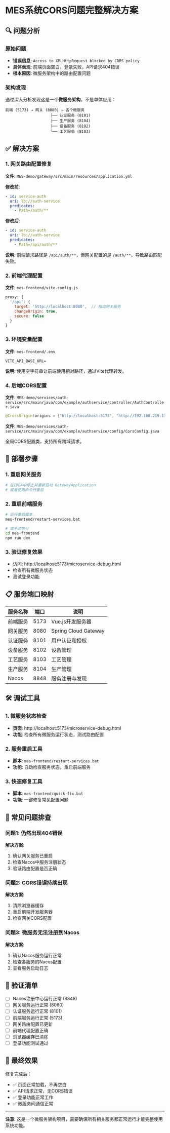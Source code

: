 # MES系统CORS问题完整解决方案

## 🔍 问题分析

### 原始问题
- **错误信息**: `Access to XMLHttpRequest blocked by CORS policy`
- **具体表现**: 前端页面空白，登录失败，API请求404错误
- **根本原因**: 微服务架构中的路由配置问题

### 架构发现
通过深入分析发现这是一个**微服务架构**，不是单体应用：

```
前端 (5173) → 网关 (8080) → 各个微服务
                    ├── 认证服务 (8101)
                    ├── 生产服务 (8104)  
                    ├── 设备服务 (8102)
                    └── 工艺服务 (8103)
```

## ✅ 解决方案

### 1. 网关路由配置修复

**文件**: `MES-demo/gateway/src/main/resources/application.yml`

**修改前**:
```yaml
- id: service-auth
  uri: lb://auth-service
  predicates:
    - Path=/auth/**
```

**修改后**:
```yaml
- id: service-auth
  uri: lb://auth-service
  predicates:
    - Path=/api/auth/**
```

**说明**: 前端请求路径是 `/api/auth/**`，但网关配置的是 `/auth/**`，导致路由匹配失败。

### 2. 前端代理配置

**文件**: `mes-frontend/vite.config.js`

```javascript
proxy: {
  '/api': {
    target: 'http://localhost:8080',  // 指向网关服务
    changeOrigin: true,
    secure: false
  }
}
```

### 3. 环境变量配置

**文件**: `mes-frontend/.env`

```properties
VITE_API_BASE_URL=
```

**说明**: 使用空字符串让前端使用相对路径，通过Vite代理转发。

### 4. 后端CORS配置

**文件**: `MES-demo/services/auth-service/src/main/java/com/example/authservice/controller/AuthController.java`

```java
@CrossOrigin(origins = {"http://localhost:5173", "http://192.168.219.130:5173"}, allowCredentials = "true")
```

**文件**: `MES-demo/services/auth-service/src/main/java/com/example/authservice/config/CorsConfig.java`

全局CORS配置类，支持所有跨域请求。

## 🚀 部署步骤

### 1. 重启网关服务
```bash
# 在IDEA中停止并重新启动 GatewayApplication
# 或者使用命令行重启
```

### 2. 重启前端服务
```bash
# 运行重启脚本
mes-frontend/restart-services.bat

# 或手动执行
cd mes-frontend
npm run dev
```

### 3. 验证修复效果
- 访问: http://localhost:5173/microservice-debug.html
- 检查所有微服务状态
- 测试登录功能

## 📋 服务端口映射

| 服务名称 | 端口 | 说明 |
|---------|------|------|
| 前端服务 | 5173 | Vue.js开发服务器 |
| 网关服务 | 8080 | Spring Cloud Gateway |
| 认证服务 | 8101 | 用户认证和授权 |
| 设备服务 | 8102 | 设备管理 |
| 工艺服务 | 8103 | 工艺管理 |
| 生产服务 | 8104 | 生产管理 |
| Nacos | 8848 | 服务注册与发现 |

## 🛠️ 调试工具

### 1. 微服务状态检查
- **页面**: http://localhost:5173/microservice-debug.html
- **功能**: 检查所有微服务运行状态，测试路由配置

### 2. 服务重启工具
- **脚本**: `mes-frontend/restart-services.bat`
- **功能**: 自动检查服务状态，重启前端服务

### 3. 快速修复工具
- **脚本**: `mes-frontend/quick-fix.bat`
- **功能**: 一键修复常见配置问题

## 🔧 常见问题排查

### 问题1: 仍然出现404错误
**解决方案**: 
1. 确认网关服务已重启
2. 检查Nacos中服务注册状态
3. 验证路由配置是否正确

### 问题2: CORS错误持续出现
**解决方案**:
1. 清除浏览器缓存
2. 重启前端开发服务器
3. 检查网关CORS配置

### 问题3: 微服务无法注册到Nacos
**解决方案**:
1. 确认Nacos服务运行正常
2. 检查各服务的Nacos配置
3. 查看服务启动日志

## 📝 验证清单

- [ ] Nacos注册中心运行正常 (8848)
- [ ] 网关服务运行正常 (8080)
- [ ] 认证服务运行正常 (8101)
- [ ] 前端服务运行正常 (5173)
- [ ] 网关路由配置已更新
- [ ] 前端代理配置正确
- [ ] 浏览器缓存已清除
- [ ] 登录功能测试通过

## 🎯 最终效果

修复完成后：
- ✅ 页面正常加载，不再空白
- ✅ API请求正常，无CORS错误
- ✅ 登录功能正常工作
- ✅ 微服务间通信正常

---

**注意**: 这是一个微服务架构项目，需要确保所有相关服务都正常运行才能完整使用系统功能。